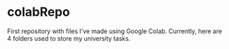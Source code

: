 # colabRepo
First repository with files I've made using Google Colab.
Currently, here are 4 folders used to store my university tasks.

